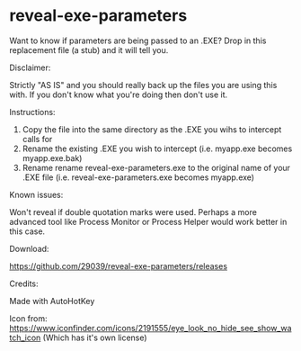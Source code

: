 # reveal-exe-parameters
Want to know if parameters are being passed to an .EXE? Drop in this replacement file (a stub) and it will tell you.

Disclaimer:

Strictly "AS IS" and you should really back up the files you are using this with. If you don't know what you're doing then don't use it.


Instructions:

1. Copy the file into the same directory as the .EXE you wihs to intercept calls for
2. Rename the existing .EXE you wish to intercept (i.e. myapp.exe becomes myapp.exe.bak)
3. Rename rename reveal-exe-parameters.exe to the original name of your .EXE file (i.e. reveal-exe-parameters.exe becomes myapp.exe)


Known issues: 

Won't reveal if double quotation marks were used. Perhaps a more advanced tool like Process Monitor or Process Helper would work better in this case.


Download:

https://github.com/29039/reveal-exe-parameters/releases


Credits:

Made with AutoHotKey

Icon from: https://www.iconfinder.com/icons/2191555/eye_look_no_hide_see_show_watch_icon (Which has it's own license)
